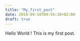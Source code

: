 ```yaml
---
title: "My_first_post"
date: 2019-09-18T09:54:18+02:00
draft: true
---
```


Hello World ! This is my first post.
